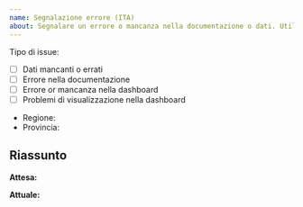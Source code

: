 ```yaml
---
name: Segnalazione errore (ITA)
about: Segnalare un errore o mancanza nella documentazione o dati. Utilizzate questo template se volete comunicare in Italiano
---
```


<!--
Grazie per aver mostrato interesse in questo repo.

Si ricorda che questo repo è mantenuto da un numero ristretto di persone

Da sapere prima di segnalare errori:
  - Assicurarsi che l'errore non e' stato riportato prima in un'altro issue.
  - elimare il testo commentato qui sopra -->

Tipo di issue:

- [ ] Dati mancanti o errati <!-- file relativo -->
- [ ] Errore nella documentazione <!-- file relativo -->
- [ ] Errore or mancanza nella dashboard <!-- file relativo -->
- [ ] Problemi di visualizzazione nella dashboard <!-- file relativo -->

- Regione:
- Provincia: 

## Riassunto

<!-- Scrivi qui la descrizione dell'errore, con riferimento a set di dati oppure documento specifico. -->

**Attesa:**

<!-- Quali dati o documentazioni è atteso? -->

**Attuale:** <!-- Quali dati o documentazione è effetivamente presente (o mancante)? -->
